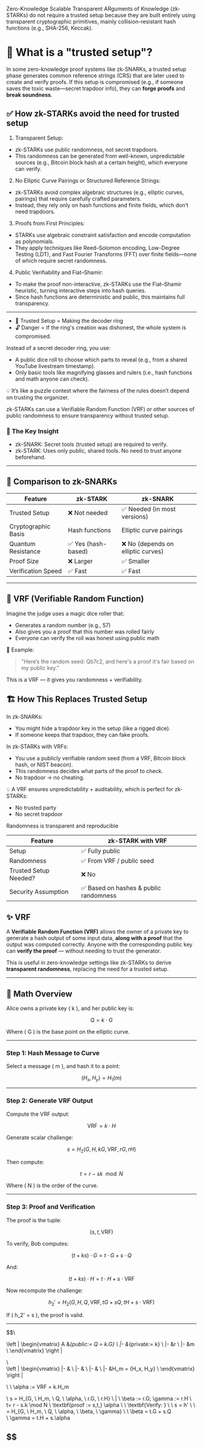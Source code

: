 Zero-Knowledge Scalable Transparent ARguments of Knowledge (zk-STARKs) do not require a trusted setup because they are built entirely using transparent cryptographic primitives, mainly collision-resistant hash functions (e.g., SHA-256, Keccak). 

# 🔐 What is a "trusted setup"?
In some zero-knowledge proof systems like zk-SNARKs, a trusted setup phase generates common reference strings (CRS) that are later used to create and verify proofs. If this setup is compromised (e.g., if someone saves the toxic waste—secret trapdoor info), they can **forge proofs** and **break soundness**.

## ✅ How zk-STARKs avoid the need for trusted setup
1. Transparent Setup:
- zk-STARKs use public randomness, not secret trapdoors.
- This randomness can be generated from well-known, unpredictable sources (e.g., Bitcoin block hash at a certain height), which everyone can verify.

2. No Elliptic Curve Pairings or Structured Reference Strings:
- zk-STARKs avoid complex algebraic structures (e.g., elliptic curves, pairings) that require carefully crafted parameters.
- Instead, they rely only on hash functions and finite fields, which don’t need trapdoors.

3. Proofs from First Principles:
- STARKs use algebraic constraint satisfaction and encode computation as polynomials.
- They apply techniques like Reed–Solomon encoding, Low-Degree Testing (LDT), and Fast Fourier Transforms (FFT) over finite fields—none of which require secret randomness.

4. Public Verifiability and Fiat–Shamir:
- To make the proof non-interactive, zk-STARKs use the Fiat–Shamir heuristic, turning interactive steps into hash queries.
- Since hash functions are deterministic and public, this maintains full transparency.

--- 
- 🧪 Trusted Setup = Making the decoder ring
- 🔓 Danger = If the ring's creation was dishonest, the whole system is compromised.

Instead of a secret decoder ring, you use:
- A public dice roll to choose which parts to reveal (e.g., from a shared YouTube livestream timestamp).
- Only basic tools like magnifying glasses and rulers (i.e., hash functions and math anyone can check).

💡 It’s like a puzzle contest where the fairness of the rules doesn’t depend on trusting the organizer.

zk-STARKs can use a Verifiable Random Function (VRF) or other sources of public randomness to ensure transparency without trusted setup. 


### 🧩 The Key Insight
- zk-SNARK: Secret tools (trusted setup) are required to verify.
- zk-STARK: Uses only public, shared tools. No need to trust anyone beforehand.

---

## 🔄 Comparison to zk-SNARKs

| Feature             | zk-STARK           | zk-SNARK                          |
| ------------------- | ------------------ | --------------------------------- |
| Trusted Setup       | ❌ Not needed       | ✅ Needed (in most versions)       |
| Cryptographic Basis | Hash functions     | Elliptic curve pairings           |
| Quantum Resistance  | ✅ Yes (hash-based) | ❌ No (depends on elliptic curves) |
| Proof Size          | ❌ Larger           | ✅ Smaller                         |
| Verification Speed  | ✅ Fast             | ✅ Fast                            |

<hr>


## 🔐 VRF (Verifiable Random Function)
Imagine the judge uses a magic dice roller that:
- Generates a random number (e.g., 57)
- Also gives you a proof that this number was rolled fairly
- Everyone can verify the roll was honest using public math

📜 Example:

> "Here’s the random seed: Qb7c2, and here's a proof it's fair based on my public key."

This is a VRF — it gives you randomness + verifiability.

## 🏗️ How This Replaces Trusted Setup
In zk-SNARKs:
- You might hide a trapdoor key in the setup (like a rigged dice).
- If someone keeps that trapdoor, they can fake proofs.

In zk-STARKs with VRFs:
- You use a publicly verifiable random seed (from a VRF, Bitcoin block hash, or NIST beacon).
- This randomness decides what parts of the proof to check.
- No trapdoor → no cheating.

💡 A VRF ensures unpredictability + auditability, which is perfect for zk-STARKs:
- No trusted party
- No secret trapdoor

Randomness is transparent and reproducible

| Feature               | zk-STARK with VRF                     |
| --------------------- | ------------------------------------- |
| Setup                 | ✅ Fully public                        |
| Randomness            | ✅ From VRF / public seed              |
| Trusted Setup Needed? | ❌ No                                  |
| Security Assumption   | ✅ Based on hashes & public randomness |



## ✨ VRF

A **Verifiable Random Function (VRF)** allows the owner of a private key to generate a hash output of some input data, **along with a proof** that the output was computed correctly. Anyone with the corresponding public key can **verify the proof** — without needing to trust the generator.

This is useful in zero-knowledge settings like zk-STARKs to derive **transparent randomness**, replacing the need for a trusted setup.

---

## 🔐 Math Overview

Alice owns a private key \( k \), and her public key is:

$$
Q = k \cdot G
$$

Where \( G \) is the base point on the elliptic curve.

---

### Step 1: Hash Message to Curve

Select a message \( m \), and hash it to a point:

$$
(H_x, H_y) = H_1(m)
$$

---

### Step 2: Generate VRF Output

Compute the VRF output:

$$
\text{VRF} = k \cdot H
$$

Generate scalar challenge:

$$
s = H_2(G, H, kG, \text{VRF}, rG, rH)
$$

Then compute:

$$
t = r - sk \mod N
$$

Where \( N \) is the order of the curve.

---

### Step 3: Proof and Verification

The proof is the tuple:

$$
(s, t, \text{VRF})
$$

To verify, Bob computes:

$$
(t + ks) \cdot G = t \cdot G + s \cdot Q
$$

And:

$$
(t + ks) \cdot H = t \cdot H + s \cdot \text{VRF}
$$

Now recompute the challenge:

$$
h_2' = H_2(G, H, Q, \text{VRF}, tG + sQ, tH + s \cdot \text{VRF})
$$

If \( h_2' = s \), the proof is valid.

---
$$\

 \left | \begin{vmatrix}
 A  &_{public:= Q = k.G}   \\
 |-  &_{private:= k}  \\
 |-  &r  \\
 |-  &m  \\
\end{vmatrix}
\right |  

\  
 \left | \begin{vmatrix}
 |-  &   \\
 |-  &  \\
 |-  &  \\
 |-  &H_m = {H_x, H_y}  \\
\end{vmatrix}
\right |  

\\ \\
\alpha := VRF = k.H_m

\\
s = H_{G, \ H_m, \ Q, \ \alpha, \ r.G, \ r.H}
\ | \ \beta := r.G; \gamma := r.H
\\
t= r - s.k \mod N
\\
\textbf{proof := s,t,} \alpha
\\
\\
\textbf{Verify: }
\\ \ s = h'
\\ \ = H_{G, \ H_m, \ Q, \ \alpha, \ \beta, \ \gamma}
\\
\\
\beta = t.G + s.Q  
\\
\gamma = t.H + s.\alpha

\$$
---




